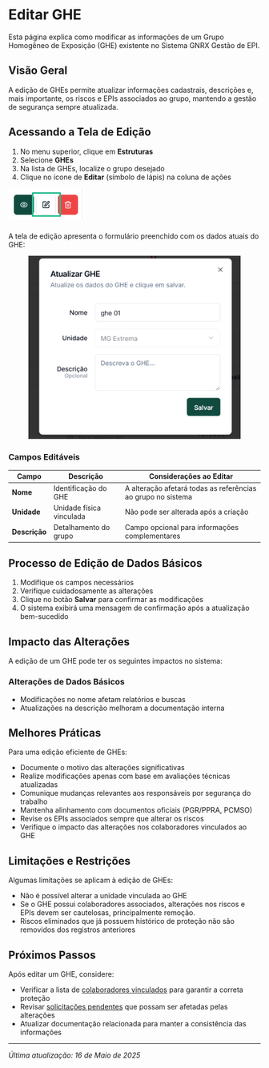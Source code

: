 # Editar GHE

Esta página explica como modificar as informações de um Grupo Homogêneo de Exposição (GHE) existente no Sistema GNRX Gestão de EPI.

## Visão Geral

A edição de GHEs permite atualizar informações cadastrais, descrições e, mais importante, os riscos e EPIs associados ao grupo, mantendo a gestão de segurança sempre atualizada.

## Acessando a Tela de Edição



1. No menu superior, clique em **Estruturas**
2. Selecione **GHEs**
3. Na lista de GHEs, localize o grupo desejado
4. Clique no ícone de **Editar** (símbolo de lápis) na coluna de ações

![Editar via Lista](<../../.gitbook/assets/image (10) (1) (1).png>)

###

A tela de edição apresenta o formulário preenchido com os dados atuais do GHE:

<figure><img src="../../.gitbook/assets/image (28) (1).png" alt=""><figcaption></figcaption></figure>

### Campos Editáveis

| Campo         | Descrição                | Considerações ao Editar                                      |
| ------------- | ------------------------ | ------------------------------------------------------------ |
| **Nome**      | Identificação do GHE     | A alteração afetará todas as referências ao grupo no sistema |
| **Unidade**   | Unidade física vinculada | Não pode ser alterada após a criação                         |
| **Descrição** | Detalhamento do grupo    | Campo opcional para informações complementares               |

## Processo de Edição de Dados Básicos

1. Modifique os campos necessários
2. Verifique cuidadosamente as alterações
3. Clique no botão **Salvar** para confirmar as modificações
4. O sistema exibirá uma mensagem de confirmação após a atualização bem-sucedido



## Impacto das Alterações

A edição de um GHE pode ter os seguintes impactos no sistema:

### Alterações de Dados Básicos

* Modificações no nome afetam relatórios e buscas
* Atualizações na descrição melhoram a documentação interna

## Melhores Práticas

Para uma edição eficiente de GHEs:

* Documente o motivo das alterações significativas
* Realize modificações apenas com base em avaliações técnicas atualizadas
* Comunique mudanças relevantes aos responsáveis por segurança do trabalho
* Mantenha alinhamento com documentos oficiais (PGR/PPRA, PCMSO)
* Revise os EPIs associados sempre que alterar os riscos
* Verifique o impacto das alterações nos colaboradores vinculados ao GHE

## Limitações e Restrições

Algumas limitações se aplicam à edição de GHEs:

* Não é possível alterar a unidade vinculada ao GHE
* Se o GHE possui colaboradores associados, alterações nos riscos e EPIs devem ser cautelosas, principalmente remoção.
* Riscos eliminados que já possuem histórico de proteção não são removidos dos registros anteriores

## Próximos Passos

Após editar um GHE, considere:

* Verificar a lista de [colaboradores vinculados](../colaboradores/) para garantir a correta proteção
* Revisar [solicitações pendentes](../../solicitacoes/) que possam ser afetadas pelas alterações
* Atualizar documentação relacionada para manter a consistência das informações

***

_Última atualização: 16 de Maio de 2025_
